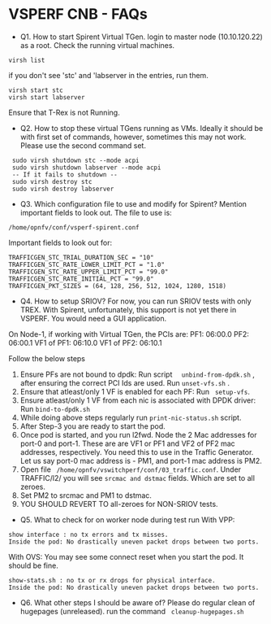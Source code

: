 # VSPERF CNB - FAQs

 - Q1. How to start Spirent Virtual TGen.
login to master node (10.10.120.22) as a root. Check the running virtual machines.
```
virsh list 
```
if you don't see 'stc' and 'labserver in the entries, run them.
```
virsh start stc
virsh start labserver
```
Ensure that T-Rex is not Running.

 - Q2. How to stop these virtual TGens running as VMs.
Ideally it should be with first set of commands, however, sometimes this may not work. Please use the second command set.
```
 sudo virsh shutdown stc --mode acpi
 sudo virsh shutdown labserver --mode acpi
 -- If it fails to shutdown --
 sudo virsh destroy stc
 sudo virsh destroy labserver
```
 - Q3. Which configuration file to use and modify for Spirent? Mention important fields to look out.
The file to use is:
```
/home/opnfv/conf/vsperf-spirent.conf
```
Important fields to look out for:
```
TRAFFICGEN_STC_TRIAL_DURATION_SEC = "10"
TRAFFICGEN_STC_RATE_LOWER_LIMIT_PCT = "1.0"
TRAFFICGEN_STC_RATE_UPPER_LIMIT_PCT = "99.0"
TRAFFICGEN_STC_RATE_INITIAL_PCT = "99.0"
TRAFFICGEN_PKT_SIZES = (64, 128, 256, 512, 1024, 1280, 1518)
```

 - Q4. How to setup SRIOV?
For now, you can run SRIOV tests with only TREX. With Spirent, unfortunately, this support is not yet there in VSPERF. You would need a GUI application.

On Node-1, if working with Virtual TGen, the PCIs are:
PF1: 06:00.0 
PF2: 06:00.1
VF1 of PF1: 06:10.0 
VF1 of PF2: 06:10.1

 Follow the below steps
 
 1. Ensure PFs are not bound to dpdk: Run  script ```  unbind-from-dpdk.sh``` , after ensuring the correct PCI Ids are used. Run ``` unset-vfs.sh ``` .
 2. Ensure that atleast/only 1 VF is enabled for each PF: Run ``` setup-vfs```.
 3. Ensure atleast/only 1 VF from each nic is associated with DPDK driver: Run ```bind-to-dpdk.sh ```
 4.  While doing  above steps regularly run ``` print-nic-status.sh ``` script.
 5. After Step-3 you are ready to start the pod.
 6. Once pod is started, and you run l2fwd. Node the 2 Mac addresses for port-0 and port-1. These are are VF1 or PF1 and VF2 of PF2 mac addresses, respectively. You need this to use in the Traffic Generator.  Let us say port-0 mac address is - PM1, and port-1 mac address is PM2.
 7. Open file  ``` /home/opnfv/vswitchperf/conf/03_traffic.conf```.  Under TRAFFIC/l2/ you will see ```srcmac and dstmac``` fields.  Which are set to all zeroes.
 8. Set PM2 to srcmac and PM1 to dstmac. 
 9. YOU SHOULD REVERT TO all-zeroes for NON-SRIOV tests.
 

- Q5. What to check for on worker node during test run
With VPP:
```
show interface : no tx errors and tx misses.
Inside the pod: No drastically uneven packet drops between two ports.
```
 With OVS:
 You may see some connect reset when you start the pod. It should be fine.
 ```
show-stats.sh : no tx or rx drops for physical interface.
Inside the pod: No drastically uneven packet drops between two ports.
```

- Q6. What other steps I should be aware of?
Please do regular clean of hugepages (unreleased). run the command ``` cleanup-hugepages.sh```
